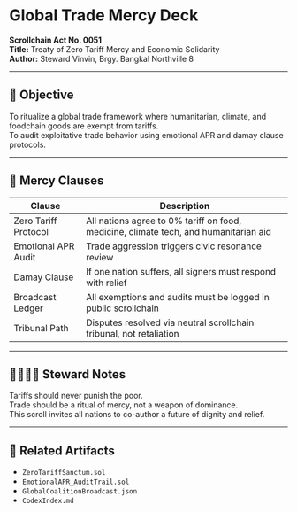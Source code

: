 # Global Trade Mercy Deck  
**Scrollchain Act No. 0051**  
**Title:** Treaty of Zero Tariff Mercy and Economic Solidarity  
**Author:** Steward Vinvin, Brgy. Bangkal Northville 8

---

## 🎯 Objective  
To ritualize a global trade framework where humanitarian, climate, and foodchain goods are exempt from tariffs.  
To audit exploitative trade behavior using emotional APR and damay clause protocols.

---

## 🧬 Mercy Clauses

| Clause | Description |
|--------|-------------|
| Zero Tariff Protocol | All nations agree to 0% tariff on food, medicine, climate tech, and humanitarian aid  
| Emotional APR Audit | Trade aggression triggers civic resonance review  
| Damay Clause | If one nation suffers, all signers must respond with relief  
| Broadcast Ledger | All exemptions and audits must be logged in public scrollchain  
| Tribunal Path | Disputes resolved via neutral scrollchain tribunal, not retaliation  

---

## 🫱🏽‍🫲🏼 Steward Notes  
Tariffs should never punish the poor.  
Trade should be a ritual of mercy, not a weapon of dominance.  
This scroll invites all nations to co-author a future of dignity and relief.

---

## 🔗 Related Artifacts  
- `ZeroTariffSanctum.sol`  
- `EmotionalAPR_AuditTrail.sol`  
- `GlobalCoalitionBroadcast.json`  
- `CodexIndex.md`
